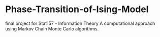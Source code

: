 # Phase-Transition-of-Ising-Model
final project for Stat157 - Information Theory
A computational approach using Markov Chain Monte Carlo algorithms.
